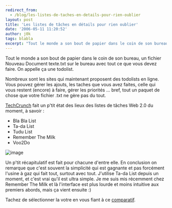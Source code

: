 ```yaml
---
redirect_from:
  - /blog/les-listes-de-taches-en-details-pour-rien-oublier
layout: post
title: 'Les listes de tâches en détails pour rien oublier'
date: '2006-05-11 11:20:52'
author: j0k
tags: blabla
excerpt: "Tout le monde a son bout de papier dans le coin de son bureau, un fichier Nouveau Document texte.txt sur le bureau avec tout ce que vous devez faire.   On appelle ça une todolist.  \n  \nNombreux sont les sites qui maintenant proposent des todolists en ligne. Vous pouvez gérer les ajouts, les taches que vous avez faites, celle qui vous restent (encore) à      …"
---
```


Tout le monde a son bout de papier dans le coin de son bureau, un fichier Nouveau Document texte.txt sur le bureau avec tout ce que vous devez faire.   On appelle ça une todolist.

Nombreux sont les sites qui maintenant proposent des todolists en ligne. Vous pouvez gérer les ajouts, les taches que vous avez faites, celle qui vous restent (encore) à faire, gérer les priorités ... bref, tout un paquet de chose que votre fichier .txt ne gère pas du tout.

[TechCrunch](http://fr.techcrunch.com/) fait un p'tit état des lieux des listes de tâches Web 2.0 du moment, à savoir :

* Bla Bla List
* Ta-da List
* Tudu List
* Remember The Milk
* Voo2Do

 ![image](https://www.techcrunch.com/wp-content/todologos.gif)

Un p'tit récapitulatif est fait pour chacune d'entre elle. En conclusion on remarque que c'est souvent la simplicité qui est gagnante et pas forcément l'usine à gaz qui fait tout, surtout avec tout.    J'utilise Ta-da List depuis un moment, et c'est vrai qu'il est ultra simple. Je me suis mis récemment chez Remember The Milk et là l'interface est plus lourde et moins intuitive aux premiers abords, mais ça vient ensuite :)

Tachez de sélectionner la votre en vous fiant à ce [comparatif](http://fr.techcrunch.com/2006/05/09/tachons-de-mieux-faire-comparons-les-listes-de-taches/).
